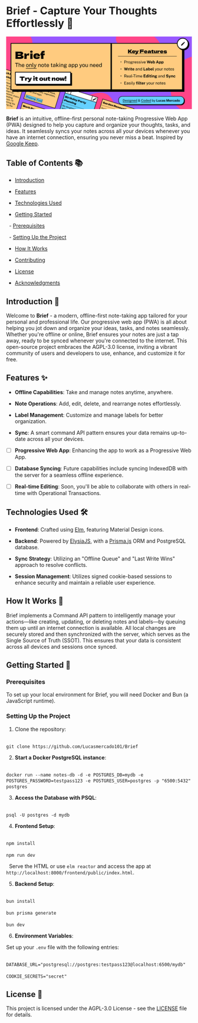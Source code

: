# Brief - Capture Your Thoughts Effortlessly 📝

![](https://github.com/Lucasmercado101/Brief/blob/main/banner.png)

**Brief** is an intuitive, offline-first personal note-taking Progressive Web App (PWA) designed to help you capture and organize your thoughts, tasks, and ideas. It seamlessly syncs your notes across all your devices whenever you have an internet connection, ensuring you never miss a beat. Inspired by [Google Keep](https://keep.google.com/).

  

## Table of Contents 📚

- [Introduction](#introduction)

- [Features](#features)

- [Technologies Used](#technologies-used)

- [Getting Started](#getting-started)

  - [Prerequisites](#prerequisites)

  - [Setting Up the Project](#setting-up-the-project)

- [How It Works](#how-it-works)

- [Contributing](#contributing)

- [License](#license)

- [Acknowledgments](#acknowledgments)

  

## Introduction 🌟

  

Welcome to **Brief** - a modern, offline-first note-taking app tailored for your personal and professional life. Our progressive web app (PWA) is all about helping you jot down and organize your ideas, tasks, and notes seamlessly. Whether you're offline or online, Brief ensures your notes are just a tap away, ready to be synced whenever you're connected to the internet. This open-source project embraces the AGPL-3.0 license, inviting a vibrant community of users and developers to use, enhance, and customize it for free.
  

## Features ✨

  

- **Offline Capabilities**: Take and manage notes anytime, anywhere.

- **Note Operations**: Add, edit, delete, and rearrange notes effortlessly.

- **Label Management**: Customize and manage labels for better organization.

- **Sync**: A smart command API pattern ensures your data remains up-to-date across all your devices.


- [ ] **Progressive Web App**: Enhancing the app to work as a Progressive Web App.

- [ ] **Database Syncing**: Future capabilities include syncing IndexedDB with the server for a seamless offline experience.
- [ ] **Real-time Editing**: Soon, you'll be able to collaborate with others in real-time with Operational Transactions.
  

## Technologies Used 🛠️

  

- **Frontend**: Crafted using [Elm](https://elm-lang.org/), featuring Material Design icons.

- **Backend**: Powered by [ElysiaJS](https://elysiajs.com/), with a [Prisma.js](https://www.prisma.io/) ORM and PostgreSQL database.

- **Sync Strategy**: Utilizing an "Offline Queue" and "Last Write Wins" approach to resolve conflicts.

- **Session Management**: Utilizes signed cookie-based sessions to enhance security and maintain a reliable user experience.

  

## How It Works 🔄


Brief implements a Command API pattern to intelligently manage your actions—like creating, updating, or deleting notes and labels—by queuing them up until an internet connection is available. All local changes are securely stored and then synchronized with the server, which serves as the Single Source of Truth (SSOT). This ensures that your data is consistent across all devices and sessions once synced.


  

## Getting Started 🚀

  

### Prerequisites

  

To set up your local environment for Brief, you will need Docker and Bun (a JavaScript runtime).

  

### Setting Up the Project

  

1. Clone the repository:

```

git clone https://github.com/Lucasmercado101/Brief

```

2. **Start a Docker PostgreSQL instance**:

```

docker run --name notes-db -d -e POSTGRES_DB=mydb -e POSTGRES_PASSWORD=testpass123 -e POSTGRES_USER=postgres -p "6500:5432" postgres

```

3. **Access the Database with PSQL**:

```

psql -U postgres -d mydb

```

4. **Frontend Setup**:

```

npm install

npm run dev

```

  Serve the HTML or use `elm reactor` and access the app at `http://localhost:8000/frontend/public/index.html`.

  

5. **Backend Setup**:

```

bun install

bun prisma generate

bun dev

```

  

6. **Environment Variables**:

Set up your `.env` file with the following entries:

```

DATABASE_URL="postgresql://postgres:testpass123@localhost:6500/mydb"

COOKIE_SECRETS="secret"

```

  

## License 📝

  

This project is licensed under the AGPL-3.0 License - see the [LICENSE](LICENSE) file for details.

